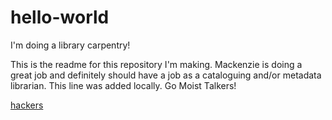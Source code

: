 # hello-world
I'm doing a library carpentry!

This is the readme for this repository I'm making. 
Mackenzie is doing a great job and definitely should have a job as a cataloguing and/or metadata librarian.
This line was added locally. Go Moist Talkers!

[hackers](https://hackertyper.net/)
